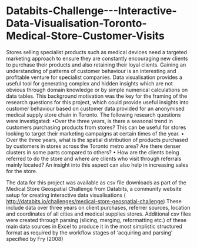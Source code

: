 # Databits-Challenge---Interactive-Data-Visualisation-Toronto-Medical-Store-Customer-Visits

Stores selling specialist products such as medical devices need a targeted marketing approach to ensure they are constantly encouraging new clients to purchase their products and also retaining their loyal clients. Gaining an understanding of patterns of customer behaviour is an interesting and profitable venture for specialist companies. Data visualisation provides a useful tool for generating complex and hidden insights which are not obvious through domain knowledge or by simple numerical calculations on data tables. This background motivation was the key for the framing of the research questions for this project, which could provide
useful insights into customer behaviour based on customer data provided for an anonymised medical supply store chain in Toronto. The following research questions were investigated:
•Over the three years, is there a seasonal trend in customers purchasing products from stores? This can be useful for stores looking to target their marketing campaigns at certain times of the year.
• Over the three years, what is the spatial distribution of products purchased by customers in stores across the Toronto metro area? Are there denser clusters in some parts compared to others?
• How are the clients being referred to do the store and where are clients who visit through referrals mainly located? An insight into this aspect can also help in increasing sales for the store.

The data for this project was available as csv file downloads as part of the Medical Store Geospatial Challenge from Databits, a community website setup for creating interactive data visualisations ( http://databits.io/challenges/medical-store-geospatial-challenge)
These include data over three years on client purchases, referrer sources, location and coordinates of all cities and medical supplies stores. Additional csv files were created through parsing (slicing, merging, reformatting etc.) of these main data sources in Excel to produce it in the most simplistic structured format as required by the workflow stages of ‘acquiring and parsing’ specified by Fry (2008)




